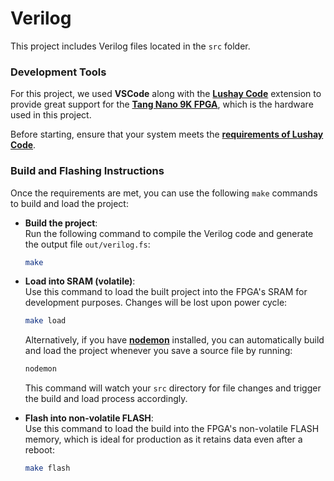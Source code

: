 # Verilog

This project includes Verilog files located in the `src` folder.

### Development Tools

For this project, we used **VSCode** along with the [**Lushay Code**](https://github.com/lushaylabs/lushay-code) extension to provide great support for the [**Tang Nano 9K FPGA**](https://wiki.sipeed.com/hardware/en/tang/Tang-Nano-9K/Nano-9K.html), which is the hardware used in this project.

Before starting, ensure that your system meets the [**requirements of Lushay Code**](https://github.com/lushaylabs/lushay-code?tab=readme-ov-file#requirements).

### Build and Flashing Instructions

Once the requirements are met, you can use the following `make` commands to build and load the project:

- **Build the project**:  
  Run the following command to compile the Verilog code and generate the output file `out/verilog.fs`:

  ```bash
  make
  ```

- **Load into SRAM (volatile)**:  
  Use this command to load the built project into the FPGA's SRAM for development purposes. Changes will be lost upon power cycle:

  ```bash
  make load
  ```

  Alternatively, if you have [**nodemon**](https://github.com/remy/nodemon) installed, you can automatically build and load the project whenever you save a source file by running:

  ```bash
  nodemon
  ```

  This command will watch your `src` directory for file changes and trigger the build and load process accordingly.

- **Flash into non-volatile FLASH**:  
  Use this command to load the build into the FPGA's non-volatile FLASH memory, which is ideal for production as it retains data even after a reboot:

  ```bash
  make flash
  ```
